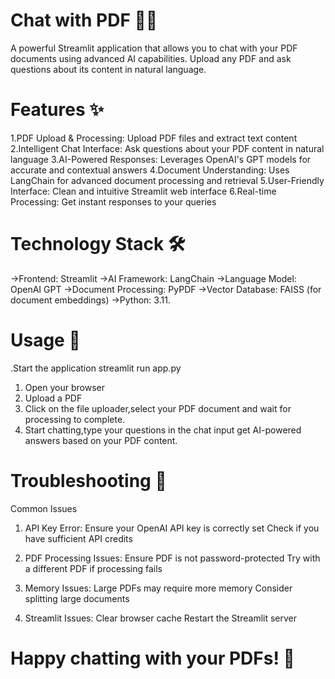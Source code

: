 # Chat with PDF 📄💬

A powerful Streamlit application that allows you to chat with your PDF documents using advanced AI capabilities. Upload any PDF and ask questions about its content in natural language.

# Features ✨
 
1.PDF Upload & Processing: Upload PDF files and extract text content
2.Intelligent Chat Interface: Ask questions about your PDF content in natural language
3.AI-Powered Responses: Leverages OpenAI's GPT models for accurate and contextual answers
4.Document Understanding: Uses LangChain for advanced document processing and retrieval
5.User-Friendly Interface: Clean and intuitive Streamlit web interface
6.Real-time Processing: Get instant responses to your queries

# Technology Stack 🛠️

->Frontend: Streamlit
->AI Framework: LangChain
->Language Model: OpenAI GPT
->Document Processing: PyPDF
->Vector Database: FAISS (for document embeddings)
->Python: 3.11.

# Usage 📖

.Start the application
streamlit run app.py

1. Open your browser
2. Upload a PDF
3. Click on the file uploader,select your PDF document and wait for processing to complete.
4. Start chatting,type your questions in the chat input get AI-powered answers based on your PDF content.

# Troubleshooting 🔧
Common Issues
1) API Key Error:
Ensure your OpenAI API key is correctly set
Check if you have sufficient API credits

2) PDF Processing Issues:
Ensure PDF is not password-protected
Try with a different PDF if processing fails

3) Memory Issues:
Large PDFs may require more memory
Consider splitting large documents

4) Streamlit Issues:
Clear browser cache
Restart the Streamlit server



# Happy chatting with your PDFs! 🎉

